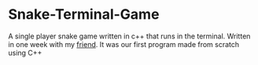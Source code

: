 # Snake-Terminal-Game
A single player snake game written in c++ that runs in the terminal.
Written in one week with my [friend](https://github.com/echo82). It was our first program made from scratch using C++
